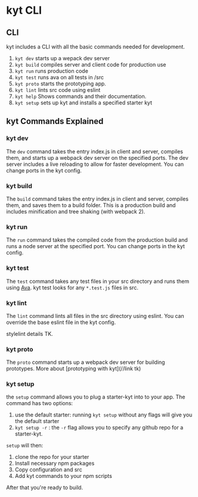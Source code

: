 # kyt CLI

## CLI
kyt includes a CLI with all the basic commands needed for development.

1. `kyt dev` starts up a wepack dev server
2. `kyt build` compiles server and client code for production use
3. `kyt run` runs production code
4. `kyt test` runs ava on all tests in /src
5. `kyt proto` starts the prototyping app.
6. `kyt lint` lints src code using eslint
7. `kyt help` Shows commands and their documentation. 
8. `kyt setup` sets up kyt and installs a specified starter kyt

## kyt Commands Explained 

### kyt dev
The `dev` command takes the entry index.js in client and server, compiles them, and starts up a webpack dev server on the specified ports. The dev server includes a live reloading to allow for faster development. 
You can change ports in the kyt config.

### kyt build
The `build` command takes the entry index.js in client and server, compiles them, and saves them to a build folder. This is a production build and includes minification and tree shaking (with webpack 2). 

### kyt run
The `run` command takes the compiled code from the production build and runs a node server at the specified port. 
You can change ports in the kyt config.

### kyt test
The `test` command takes any test files in your src directory and runs them using [Ava](https://github.com/avajs/ava). 
kyt test looks for any `*.test.js` files in src.

### kyt lint
The `lint` command lints all files in the src directory using eslint. 
You can override the base eslint file in the kyt config.

stylelint details TK.

### kyt proto
The `proto` command starts up a webpack dev server for building prototypes.
More about [prototyping with kyt](//link tk)

### kyt setup
the `setup` command allows you to plug a starter-kyt into to your app. 
The command has two options:
1. use the default starter: running `kyt setup` without any flags will give you the default starter
2. `kyt setup -r` : the `-r` flag allows you to specify any github repo for a starter-kyt.

`setup` will then:
1. clone the repo for your starter
2. Install necessary npm packages
3. Copy configuration and src
4. Add kyt commands to your npm scripts 

After that you're ready to build. 
